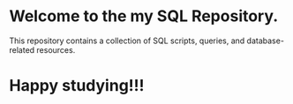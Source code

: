 # Welcome to the my SQL Repository.

This repository contains a collection of SQL scripts, queries, and database-related resources. 

# Happy studying!!!

